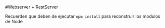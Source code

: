#Webserver + RestServer

Recuerden que deben de ejecutar ```npm install``` para reconstruir los modulos de Node
